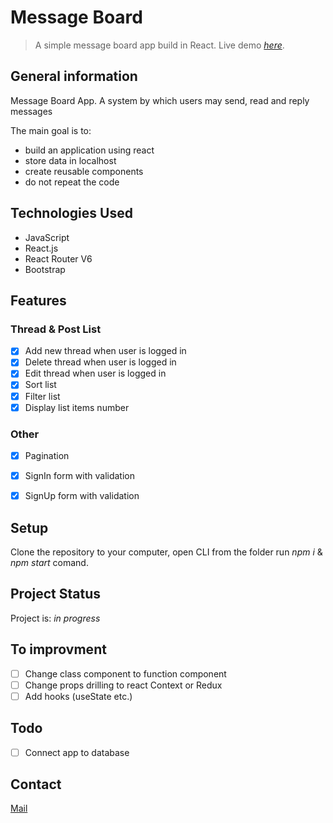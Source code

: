 # Message Board
> A simple message board app build in React.
> Live demo [_here_](https://lukasz-smolnicki-message-board.herokuapp.com/).

## General information

Message Board App. A system by which users may send, read and reply messages

The main goal is to:
- build an application using react
- store data in localhost
- create reusable components
- do not repeat the code

## Technologies Used

- JavaScript
- React.js
- React Router V6
- Bootstrap

## Features

### Thread & Post List

- [x] Add new thread when user is logged in
- [x] Delete thread when user is logged in
- [x] Edit thread when user is logged in
- [x] Sort list
- [x] Filter list
- [x] Display list items number

### Other

- [x] Pagination
- [x] SignIn form with validation
- [x] SignUp form with validation


## Setup

Clone the repository to your computer, open CLI from the folder run _npm i_ & _npm start_ comand.

## Project Status

Project is: _in progress_

## To improvment

- [ ] Change class component to function component
- [ ] Change props drilling to react Context or Redux
- [ ] Add hooks (useState etc.)

## Todo

- [ ] Connect app to database

## Contact

[Mail](mailto:lukasz.smolnicki@gmail.com)




